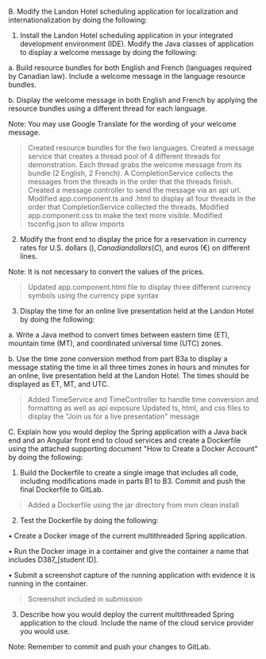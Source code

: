 B.  Modify the Landon Hotel scheduling application for localization and internationalization by doing the following:

1.   Install the Landon Hotel scheduling application in your integrated development environment (IDE). Modify the Java classes of application to display a welcome message by doing the following:

a.  Build resource bundles for both English and French (languages required by Canadian law). Include a welcome message in the language resource bundles.

b.  Display the welcome message in both English and French by applying the resource bundles using a different thread for each language.


Note: You may use Google Translate for the wording of your welcome message.

> Created resource bundles for the two languages.
> Created a message service that creates a thread pool of 4 different threads for demonstration.
> Each thread grabs the welcome message from its bundle (2 English, 2 French).
> A CompletionService collects the messages from the threads in the order that the threads finish.
> Created a message controller to send the message via an api url.
> Modified app.component.ts and .html to display all four threads in the order that CompletionService collected the threads.
> Modified app.component.css to make the text more visible.
> Modified tsconfig.json to allow imports

2.  Modify the front end to display the price for a reservation in currency rates for U.S. dollars ($), Canadian dollars (C$), and euros (€) on different lines.


Note: It is not necessary to convert the values of the prices.

> Updated app.component.html file to display three different currency symbols using the currency pipe syntax

3.  Display the time for an online live presentation held at the Landon Hotel by doing the following:

a.  Write a Java method to convert times between eastern time (ET), mountain time (MT), and coordinated universal time (UTC) zones.

b.  Use the time zone conversion method from part B3a to display a message stating the time in all three times zones in hours and minutes for an online, live presentation held at the Landon Hotel. The times should be displayed as ET, MT, and UTC.

> Added TimeService and TimeController to handle time conversion and formatting as well as api exposure
> Updated ts, html, and css files to display the "Join us for a live presentation" message

C.  Explain how you would deploy the Spring application with a Java back end and an Angular front end to cloud services and create a Dockerfile using the attached supporting document "How to Create a Docker Account" by doing the following:

1.  Build the Dockerfile to create a single image that includes all code, including modifications made in parts B1 to B3. Commit and push the final Dockerfile to GitLab.

> Added a Dockerfile using the jar directory from mvn clean install

2.  Test the Dockerfile by doing the following:

•   Create a Docker image of the current multithreaded Spring application.

•   Run the Docker image in a container and give the container a name that includes D387_[student ID].

•   Submit a screenshot capture of the running application with evidence it is running in the container.

> Screenshot included in submission

3.  Describe how you would deploy the current multithreaded Spring application to the cloud. Include the name of the cloud service provider you would use.


Note: Remember to commit and push your changes to GitLab.